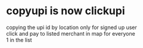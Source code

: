 # copyupi is now clickupi
copying the upi id by location only for signed up user\
click and pay to listed merchant in map for everyone\
1 in the list
